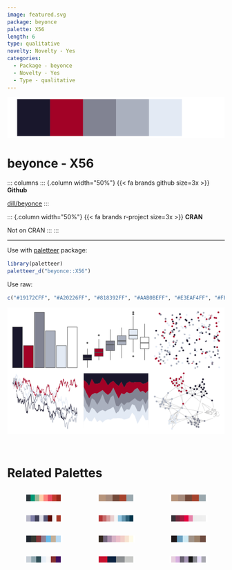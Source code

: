 ```yaml
---
image: featured.svg
package: beyonce
palette: X56
length: 6
type: qualitative
novelty: Novelty - Yes
categories:
  - Package - beyonce
  - Novelty - Yes
  - Type - qualitative
---
```


![](featured.svg)

# beyonce - X56 

::: columns
::: {.column width="50%"}
{{< fa brands github size=3x >}}
**Github**

[dill/beyonce](https://github.com/dill/beyonce)
:::

::: {.column width="50%"}
{{< fa brands r-project size=3x >}}
**CRAN**

Not on CRAN
:::
:::

<hr> 

Use with [paletteer](https://emilhvitfeldt.github.io/paletteer/) package:

```r
library(paletteer)
paletteer_d("beyonce::X56")
```

Use raw:

```r
c("#19172CFF", "#A20226FF", "#818392FF", "#AAB0BEFF", "#E3EAF4FF", "#FFFFFFFF")
``` 

![](examples.png) 

<br>

# Related Palettes

<div class="list" style="display: grid; grid-template-columns: auto auto auto;"> <figure class="figure">
<a href="../../awtools/a_palette/"> <img src="../../awtools/a_palette/featured.svg" style="width: 100%;" class="figure-img"></a>
</figure> <figure class="figure">
<a href="../../ButterflyColors/hamadryas_feronia/"> <img src="../../ButterflyColors/hamadryas_feronia/featured.svg" style="width: 100%;" class="figure-img"></a>
</figure> <figure class="figure">
<a href="../../ButterflyColors/hamadryas_feronia/"> <img src="../../ButterflyColors/hamadryas_feronia/featured.svg" style="width: 100%;" class="figure-img"></a>
</figure> <figure class="figure">
<a href="../../palettetown/rhyhorn/"> <img src="../../palettetown/rhyhorn/featured.svg" style="width: 100%;" class="figure-img"></a>
</figure> <figure class="figure">
<a href="../../PrettyCols/RedBlues/"> <img src="../../PrettyCols/RedBlues/featured.svg" style="width: 100%;" class="figure-img"></a>
</figure> <figure class="figure">
<a href="../../beyonce/X92/"> <img src="../../beyonce/X92/featured.svg" style="width: 100%;" class="figure-img"></a>
</figure> <figure class="figure">
<a href="../../ghibli/SpiritedMedium/"> <img src="../../ghibli/SpiritedMedium/featured.svg" style="width: 100%;" class="figure-img"></a>
</figure> <figure class="figure">
<a href="../../PNWColors/Shuksan/"> <img src="../../PNWColors/Shuksan/featured.svg" style="width: 100%;" class="figure-img"></a>
</figure> <figure class="figure">
<a href="../../beyonce/X128/"> <img src="../../beyonce/X128/featured.svg" style="width: 100%;" class="figure-img"></a>
</figure> <figure class="figure">
<a href="../../palettetown/aerodactyl/"> <img src="../../palettetown/aerodactyl/featured.svg" style="width: 100%;" class="figure-img"></a>
</figure> <figure class="figure">
<a href="../../nbapalettes/wizards_earned/"> <img src="../../nbapalettes/wizards_earned/featured.svg" style="width: 100%;" class="figure-img"></a>
</figure> <figure class="figure">
<a href="../../palettetown/cascoon/"> <img src="../../palettetown/cascoon/featured.svg" style="width: 100%;" class="figure-img"></a>
</figure> 
</div>
